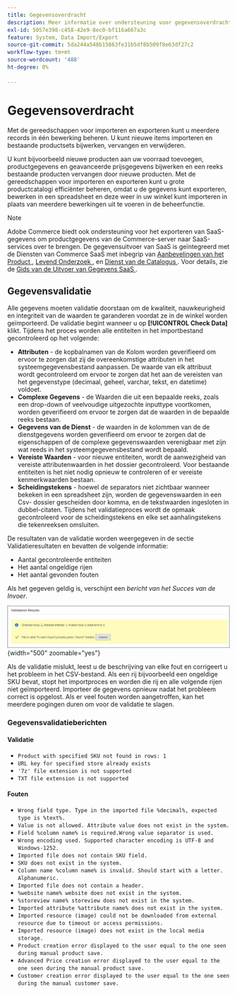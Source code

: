 ```yaml
---
title: Gegevensoverdracht
description: Meer informatie over ondersteuning voor gegevensoverdracht, waaronder gegevensvalidatie.
exl-id: 5057e398-c458-42e9-8ec0-bf116a667a3c
feature: System, Data Import/Export
source-git-commit: 5da244a548b15863fe31b5df8b509f8e63df27c2
workflow-type: tm+mt
source-wordcount: '488'
ht-degree: 0%

---
```


# Gegevensoverdracht

Met de gereedschappen voor importeren en exporteren kunt u meerdere records in één bewerking beheren. U kunt nieuwe items importeren en bestaande productsets bijwerken, vervangen en verwijderen.

U kunt bijvoorbeeld nieuwe producten aan uw voorraad toevoegen, productgegevens en geavanceerde prijsgegevens bijwerken en een reeks bestaande producten vervangen door nieuwe producten. Met de gereedschappen voor importeren en exporteren kunt u grote productcatalogi efficiënter beheren, omdat u de gegevens kunt exporteren, bewerken in een spreadsheet en deze weer in uw winkel kunt importeren in plaats van meerdere bewerkingen uit te voeren in de beheerfunctie.


>[!NOTE]
>
>Adobe Commerce biedt ook ondersteuning voor het exporteren van SaaS-gegevens om productgegevens van de Commerce-server naar SaaS-services over te brengen. De gegevensuitvoer van SaaS is geïntegreerd met de Diensten van Commerce SaaS met inbegrip van [&#x200B; Aanbevelingen van het Product &#x200B;](https://experienceleague.adobe.com/docs/commerce/product-recommendations/overview.html?lang=nl-NL), [&#x200B; Levend Onderzoek &#x200B;](https://experienceleague.adobe.com/nl/docs/commerce/live-search/overview), en [&#x200B; Dienst van de Catalogus &#x200B;](https://experienceleague.adobe.com/nl/docs/commerce/catalog-service/guide-overview). Voor details, zie de [&#x200B; Gids van de Uitvoer van Gegevens SaaS &#x200B;](https://experienceleague.adobe.com/nl/docs/commerce/saas-data-export/overview).

## Gegevensvalidatie

Alle gegevens moeten validatie doorstaan om de kwaliteit, nauwkeurigheid en integriteit van de waarden te garanderen voordat ze in de winkel worden geïmporteerd. De validatie begint wanneer u op **[!UICONTROL Check Data]** klikt. Tijdens het proces worden alle entiteiten in het importbestand gecontroleerd op het volgende:

- **Attributen** - de kopbalnamen van de Kolom worden geverifieerd om ervoor te zorgen dat zij de overeenkomstige attributen in het systeemgegevensbestand aanpassen. De waarde van elk attribuut wordt gecontroleerd om ervoor te zorgen dat het aan de vereisten van het gegevenstype (decimaal, geheel, varchar, tekst, en datetime) voldoet.
- **Complexe Gegevens** - de Waarden die uit een bepaalde reeks, zoals een drop-down of veelvoudige uitgezochte inputtype voortkomen, worden geverifieerd om ervoor te zorgen dat de waarden in de bepaalde reeks bestaan.
- **Gegevens van de Dienst** - de waarden in de kolommen van de de dienstgegevens worden geverifieerd om ervoor te zorgen dat de eigenschappen of de complexe gegevenswaarden verenigbaar met zijn wat reeds in het systeemgegevensbestand wordt bepaald.
- **Vereiste Waarden** - voor nieuwe entiteiten, wordt de aanwezigheid van vereiste attributenwaarden in het dossier gecontroleerd. Voor bestaande entiteiten is het niet nodig opnieuw te controleren of er vereiste kenmerkwaarden bestaan.
- **Scheidingstekens** - hoewel de separators niet zichtbaar wanneer bekeken in een spreadsheet zijn, worden de gegevenswaarden in een Csv- dossier gescheiden door komma, en de tekstwaarden ingesloten in dubbel-citaten. Tijdens het validatieproces wordt de opmaak gecontroleerd voor de scheidingstekens en elke set aanhalingstekens die tekenreeksen omsluiten.

De resultaten van de validatie worden weergegeven in de sectie Validatieresultaten en bevatten de volgende informatie:

- Aantal gecontroleerde entiteiten
- Het aantal ongeldige rijen
- Het aantal gevonden fouten

Als het gegeven geldig is, verschijnt een _bericht van het Succes van de Invoer_.

![&#x200B; het bericht van het Systeem - het dossier is geldig &#x200B;](./assets/data-import-validation-message.png){width="500" zoomable="yes"}

Als de validatie mislukt, leest u de beschrijving van elke fout en corrigeert u het probleem in het CSV-bestand. Als een rij bijvoorbeeld een ongeldige SKU bevat, stopt het importproces en worden die rij en alle volgende rijen niet geïmporteerd. Importeer de gegevens opnieuw nadat het probleem correct is opgelost. Als er veel fouten worden aangetroffen, kan het meerdere pogingen duren om voor de validatie te slagen.

### Gegevensvalidatieberichten

#### Validatie

- `Product with specified SKU not found in rows: 1`
- `URL key for specified store already exists`
- `'7z' file extension is not supported`
- `TXT file extension is not supported`

#### Fouten

- `Wrong field type. Type in the imported file %decimal%, expected type is %text%.`
- `Value is not allowed. Attribute value does not exist in the system.`
- `Field %column name% is required.Wrong value separator is used.`
- `Wrong encoding used. Supported character encoding is UTF-8 and Windows-1252.`
- `Imported file does not contain SKU field.`
- `SKU does not exist in the system.`
- `Column name %column name% is invalid. Should start with a letter. Alphanumeric.`
- `Imported file does not contain a header.`
- `%website name% website does not exist in the system.`
- `%storeview name% storeview does not exist in the system.`
- `Imported attribute %attribute name% does not exist in the system.`
- `Imported resource (image) could not be downloaded from external resource due to timeout or access permissions.`
- `Imported resource (image) does not exist in the local media storage.`
- `Product creation error displayed to the user equal to the one seen during manual product save.`
- `Advanced Price creation error displayed to the user equal to the one seen during the manual product save.`
- `Customer creation error displayed to the user equal to the one seen during the manual customer save.`

